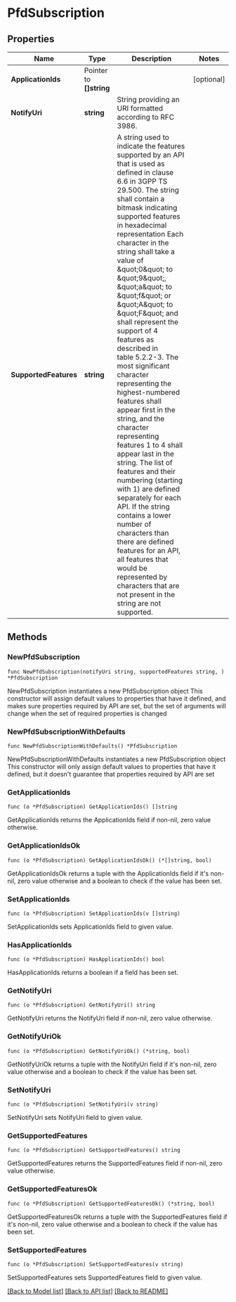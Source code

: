 # PfdSubscription

## Properties

Name | Type | Description | Notes
------------ | ------------- | ------------- | -------------
**ApplicationIds** | Pointer to **[]string** |  | [optional] 
**NotifyUri** | **string** | String providing an URI formatted according to RFC 3986. | 
**SupportedFeatures** | **string** | A string used to indicate the features supported by an API that is used as defined in clause  6.6 in 3GPP TS 29.500. The string shall contain a bitmask indicating supported features in  hexadecimal representation Each character in the string shall take a value of \&quot;0\&quot; to \&quot;9\&quot;,  \&quot;a\&quot; to \&quot;f\&quot; or \&quot;A\&quot; to \&quot;F\&quot; and shall represent the support of 4 features as described in  table 5.2.2-3. The most significant character representing the highest-numbered features shall  appear first in the string, and the character representing features 1 to 4 shall appear last  in the string. The list of features and their numbering (starting with 1) are defined  separately for each API. If the string contains a lower number of characters than there are  defined features for an API, all features that would be represented by characters that are not  present in the string are not supported.  | 

## Methods

### NewPfdSubscription

`func NewPfdSubscription(notifyUri string, supportedFeatures string, ) *PfdSubscription`

NewPfdSubscription instantiates a new PfdSubscription object
This constructor will assign default values to properties that have it defined,
and makes sure properties required by API are set, but the set of arguments
will change when the set of required properties is changed

### NewPfdSubscriptionWithDefaults

`func NewPfdSubscriptionWithDefaults() *PfdSubscription`

NewPfdSubscriptionWithDefaults instantiates a new PfdSubscription object
This constructor will only assign default values to properties that have it defined,
but it doesn't guarantee that properties required by API are set

### GetApplicationIds

`func (o *PfdSubscription) GetApplicationIds() []string`

GetApplicationIds returns the ApplicationIds field if non-nil, zero value otherwise.

### GetApplicationIdsOk

`func (o *PfdSubscription) GetApplicationIdsOk() (*[]string, bool)`

GetApplicationIdsOk returns a tuple with the ApplicationIds field if it's non-nil, zero value otherwise
and a boolean to check if the value has been set.

### SetApplicationIds

`func (o *PfdSubscription) SetApplicationIds(v []string)`

SetApplicationIds sets ApplicationIds field to given value.

### HasApplicationIds

`func (o *PfdSubscription) HasApplicationIds() bool`

HasApplicationIds returns a boolean if a field has been set.

### GetNotifyUri

`func (o *PfdSubscription) GetNotifyUri() string`

GetNotifyUri returns the NotifyUri field if non-nil, zero value otherwise.

### GetNotifyUriOk

`func (o *PfdSubscription) GetNotifyUriOk() (*string, bool)`

GetNotifyUriOk returns a tuple with the NotifyUri field if it's non-nil, zero value otherwise
and a boolean to check if the value has been set.

### SetNotifyUri

`func (o *PfdSubscription) SetNotifyUri(v string)`

SetNotifyUri sets NotifyUri field to given value.


### GetSupportedFeatures

`func (o *PfdSubscription) GetSupportedFeatures() string`

GetSupportedFeatures returns the SupportedFeatures field if non-nil, zero value otherwise.

### GetSupportedFeaturesOk

`func (o *PfdSubscription) GetSupportedFeaturesOk() (*string, bool)`

GetSupportedFeaturesOk returns a tuple with the SupportedFeatures field if it's non-nil, zero value otherwise
and a boolean to check if the value has been set.

### SetSupportedFeatures

`func (o *PfdSubscription) SetSupportedFeatures(v string)`

SetSupportedFeatures sets SupportedFeatures field to given value.



[[Back to Model list]](../README.md#documentation-for-models) [[Back to API list]](../README.md#documentation-for-api-endpoints) [[Back to README]](../README.md)


